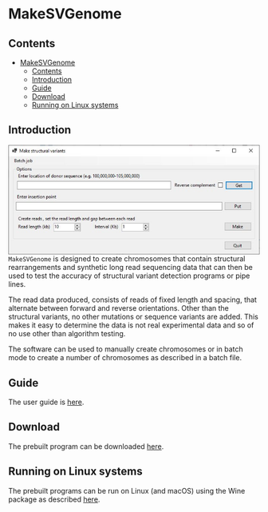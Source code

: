 # MakeSVGenome

## Contents

- [MakeSVGenome](#makesvgenome)
  - [Contents](#contents)
  - [Introduction](#introduction)
  - [Guide](#guide)
  - [Download](#download)
  - [Running on Linux systems](#running-on-linux-systems)
  
## Introduction

<img align="right" src="Guide/images/intro.jpg">

```MakeSVGenome``` is designed to create chromosomes that contain structural rearrangements and synthetic long read sequencing data that can then be used to test the accuracy of structural variant detection programs or pipe lines. 

The read data produced, consists of reads of fixed length and spacing, that alternate between forward and reverse orientations. Other than the structural variants, no other mutations or sequence variants are added. This makes it easy to determine the data is not real experimental data and so of no use other than algorithm testing.

The software can be used to manually create chromosomes or in batch mode to create a number of chromosomes as described in a batch file.


## Guide

The user guide is [here](Guide/README.md).

## Download

The prebuilt program can be downloaded [here](download/README.md).

## Running on Linux systems

The prebuilt programs can be run on Linux (and macOS) using the Wine package as described [here](Linux_with_Wine/README.md).